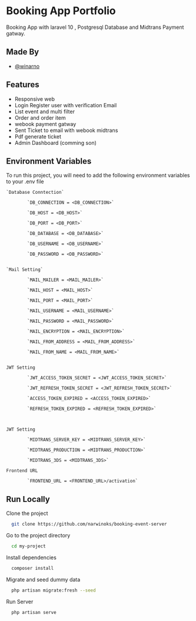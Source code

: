 
# Booking App Portfolio

Booking App with laravel 10 , Postgresql Database and Midtrans Payment gatway.

## Made By

- [@winarno](https://www.github.com/narnowinoks)


## Features

- Responsive web
- Login Register user with verification Email
- List event and multi filter
- Order and order item
- webook  payment gatway
- Sent Ticket to email with webook midtrans
- Pdf generate ticket
- Admin Dashboard (comming son)


## Environment Variables

To run this project, you will need to add the following environment variables to your .env file

    `Database Conntection`

            `DB_CONNECTION = <DB_CONNECTION>`

            `DB_HOST = <DB_HOST>`

            `DB_PORT = <DB_PORT>`

            `DB_DATABASE = <DB_DATABASE>`

            `DB_USERNAME = <DB_USERNAME>`

            `DB_PASSWORD = <DB_PASSWORD>`


    `Mail Setting`
    
            `MAIL_MAILER = <MAIL_MAILER>`

            `MAIL_HOST = <MAIL_HOST>`

            `MAIL_PORT = <MAIL_PORT>`

            `MAIL_USERNAME = <MAIL_USERNAME>`

            `MAIL_PASSWORD = <MAIL_PASSWORD>`

            `MAIL_ENCRYPTION = <MAIL_ENCRYPTION>`

            `MAIL_FROM_ADDRESS = <MAIL_FROM_ADDRESS>`

            `MAIL_FROM_NAME = <MAIL_FROM_NAME>`


    JWT Setting
    
            `JWT_ACCESS_TOKEN_SECRET = <JWT_ACCESS_TOKEN_SECRET>`

            `JWT_REFRESH_TOKEN_SECRET = <JWT_REFRESH_TOKEN_SECRET>`

            `ACCESS_TOKEN_EXPIRED = <ACCESS_TOKEN_EXPIRED>`

            `REFRESH_TOKEN_EXPIRED = <REFRESH_TOKEN_EXPIRED>`



    JWT Setting
    
            `MIDTRANS_SERVER_KEY = <MIDTRANS_SERVER_KEY>`

            `MIDTRANS_PRODUCTION = <MIDTRANS_PRODUCTION>`

            `MIDTRANS_3DS = <MIDTRANS_3DS>`

    Frontend URL
    
            `FRONTEND_URL = <FRONTEND_URL>/activation`

## Run Locally

Clone the project

```bash
  git clone https://github.com/narwinoks/booking-event-server
```

Go to the project directory

```bash
  cd my-project
```

Install dependencies

```bash
  composer install
```

Migrate and seed dummy data

```bash
  php artisan migrate:fresh --seed
```

Run Server

```bash
  php artisan serve
```

